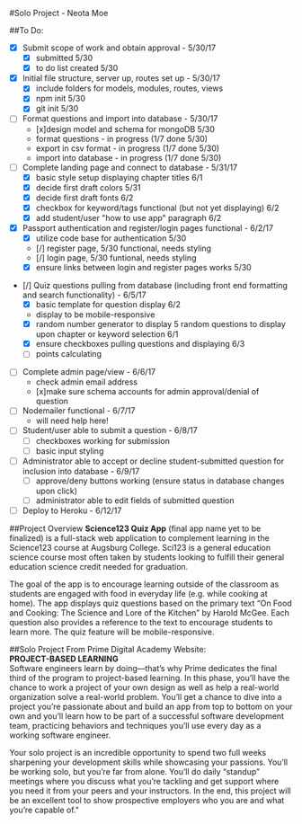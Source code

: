 #Solo Project - Neota Moe

##To Do:  


* [x] Submit scope of work and obtain approval - 5/30/17
	- [x] submitted 5/30
	- [x] to do list created 5/30
* [x] Initial file structure, server up, routes set up - 5/30/17
	- [x] include folders for models, modules, routes, views
	- [x] npm init 5/30
	- [x] git init 5/30
* [ ] Format questions and import into database - 5/30/17 
	- [x]design model and schema for mongoDB 5/30
	- format questions - in progress (1/7 done 5/30)
	- export in csv format - in progress (1/7 done 5/30)
	- import into database -  in progress (1/7 done 5/30)
* [ ] Complete landing page and connect to database - 5/31/17 
	- [x] basic style setup displaying chapter titles 6/1
	- [x] decide first draft colors 5/31
	- [x] decide first draft fonts 6/2
	- [x] checkbox for keyword/tags functional (but not yet displaying)  6/2
	- [x] add student/user "how to use app" paragraph 6/2
* [x] Passport authentication and register/login pages functional - 6/2/17 
	- [x] utilize code base for authentication 5/30
	- [/] register page, 5/30 functional, needs styling
	- [/] login page, 5/30 funtional, needs styling
	- [x] ensure links between login and register pages works 5/30
* [/] Quiz questions pulling from database (including front end formatting and search functionality) - 6/5/17 
	- [x] basic template for question display 6/2
	- display to be mobile-responsive 
	- [x] random number generator to display 5 random questions to display upon chapter or keyword selection 6/1
	- [x] ensure checkboxes pulling questions and displaying 6/3
	- [ ] points calculating
* [ ] Complete admin page/view - 6/6/17   
	- check admin email address
	- [x]make sure schema accounts for admin approval/denial of question
* [ ] Nodemailer functional - 6/7/17
	- will need help here!
* [ ] Student/user able to submit a question - 6/8/17  
	- [ ] checkboxes working for submission
	- [ ] basic input styling
* [ ] Administrator able to accept or decline student-submitted question for inclusion into database - 6/9/17    
	- [ ] approve/deny buttons working (ensure status in database changes upon click)
	- [ ] administrator able to edit fields of submitted question
* [ ] Deploy to Heroku - 6/12/17

##Project Overview
**Science123 Quiz App** (final app name yet to be finalized) is a full-stack web application to complement learning in the Science123 course at Augsburg College.  Sci123 is a general education science course most often taken by students looking to fulfill their general education science credit needed for graduation.  

The goal of the app is to encourage learning outside of the classroom as students are engaged with food in everyday life (e.g. while cooking at home).  The app displays quiz questions based on the primary text “On Food and Cooking: The Science and Lore of the Kitchen” by Harold McGee.  Each question also provides a reference to the text to encourage students to learn more.  The quiz feature will be mobile-responsive.

##Solo Project
From Prime Digital Academy Website:   
**PROJECT-BASED LEARNING**   
Software engineers learn by doing—that’s why Prime dedicates the final third of the program to project-based learning. In this phase, you’ll have the chance to work a project of your own design as well as help a real-world organization solve a real-world problem. You’ll get a chance to dive into a project you’re passionate about and build an app from top to bottom on your own and you’ll learn how to be part of a successful software development team, practicing behaviors and techniques you’ll use every day as a working software engineer.    

Your solo project is an incredible opportunity to spend two full weeks sharpening your development skills while showcasing your passions. You’ll be working solo, but you’re far from alone. You’ll do daily “standup” meetings where you discuss what you’re tackling and get support where you need it from your peers and your instructors. In the end, this project will be an excellent tool to show prospective employers who you are and what you’re capable of."


